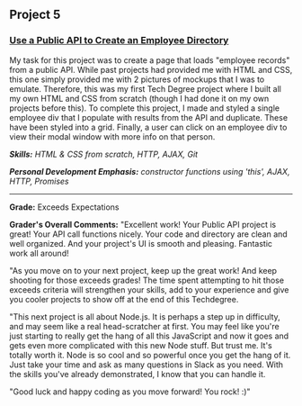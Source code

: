 ## Project 5
### [Use a Public API to Create an Employee Directory](https://tjaysteno.github.io/P05-employee-directory/ "See it now")

My task for this project was to create a page that loads "employee records" from a public API. While past projects had provided me with HTML and CSS, this one simply provided me with 2 pictures of mockups that I was to emulate. Therefore, this was my first Tech Degree project where I built all my own HTML and CSS from scratch (though I had done it on my own projects before this). To complete this project, I made and styled a single employee div that I populate with results from the API and duplicate. These have been styled into a grid. Finally, a user can click on an employee div to view their modal window with more info on that person.

*__Skills:__ HTML & CSS from scratch, HTTP, AJAX, Git*

*__Personal Development Emphasis:__ constructor functions using 'this', AJAX, HTTP, Promises*

---

__Grade:__ Exceeds Expectations

__Grader's Overall Comments:__ "Excellent work! Your Public API project is great! Your API call functions nicely. Your code and directory are clean and well organized. And your project's UI is smooth and pleasing. Fantastic work all around!

"As you move on to your next project, keep up the great work! And keep shooting for those exceeds grades! The time spent attempting to hit those exceeds criteria will strengthen your skills, add to your experience and give you cooler projects to show off at the end of this Techdegree.

"This next project is all about Node.js. It is perhaps a step up in difficulty, and may seem like a real head-scratcher at first. You may feel like you're just starting to really get the hang of all this JavaScript and now it goes and gets even more complicated with this new Node stuff. But trust me. It's totally worth it. Node is so cool and so powerful once you get the hang of it. Just take your time and ask as many questions in Slack as you need. With the skills you've already demonstrated, I know that you can handle it.

"Good luck and happy coding as you move forward! You rock! :)"
